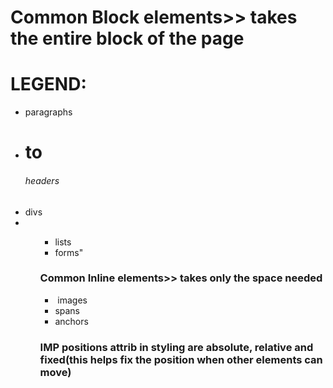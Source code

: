 # Common Block elements>> takes the entire block of the page

LEGEND:
=======
- <p> paragraphs
- <p> <h1> to <h6> headers
- <div> divs
- <ol><ul><li> lists
- <form> forms"

### Common Inline elements>> takes only the space needed
- <img> images
- <span> spans
- <a> anchors

### IMP positions attrib in styling are absolute, relative and fixed(this helps fix the position when other elements can move)

